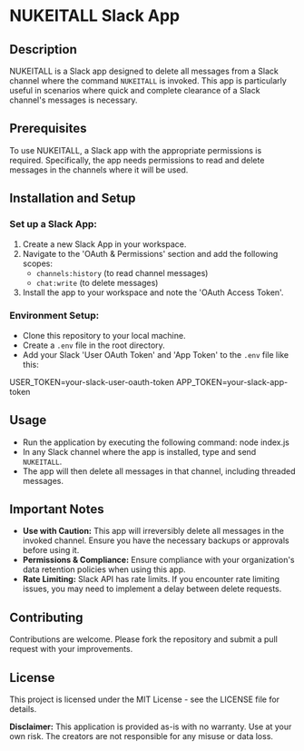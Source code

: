 # NUKEITALL Slack App

## Description
NUKEITALL is a Slack app designed to delete all messages from a Slack channel where the command `NUKEITALL` is invoked. This app is particularly useful in scenarios where quick and complete clearance of a Slack channel's messages is necessary.

## Prerequisites
To use NUKEITALL, a Slack app with the appropriate permissions is required. Specifically, the app needs permissions to read and delete messages in the channels where it will be used.

## Installation and Setup

### Set up a Slack App:
1. Create a new Slack App in your workspace.
2. Navigate to the 'OAuth & Permissions' section and add the following scopes:
   - `channels:history` (to read channel messages)
   - `chat:write` (to delete messages)
3. Install the app to your workspace and note the 'OAuth Access Token'.

### Environment Setup:
- Clone this repository to your local machine.
- Create a `.env` file in the root directory.
- Add your Slack 'User OAuth Token' and 'App Token' to the `.env` file like this:

USER_TOKEN=your-slack-user-oauth-token
APP_TOKEN=your-slack-app-token

## Usage
- Run the application by executing the following command:
node index.js
- In any Slack channel where the app is installed, type and send `NUKEITALL`.
- The app will then delete all messages in that channel, including threaded messages.

## Important Notes
- **Use with Caution:** This app will irreversibly delete all messages in the invoked channel. Ensure you have the necessary backups or approvals before using it.
- **Permissions & Compliance:** Ensure compliance with your organization's data retention policies when using this app.
- **Rate Limiting:** Slack API has rate limits. If you encounter rate limiting issues, you may need to implement a delay between delete requests.

## Contributing
Contributions are welcome. Please fork the repository and submit a pull request with your improvements.

## License
This project is licensed under the MIT License - see the LICENSE file for details.

**Disclaimer:** This application is provided as-is with no warranty. Use at your own risk. The creators are not responsible for any misuse or data loss.

